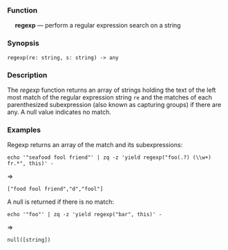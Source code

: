 ### Function

&emsp; **regexp** &mdash; perform a regular expression search on a string

### Synopsis

```
regexp(re: string, s: string) -> any
```
### Description
The _regexp_ function returns an array of strings holding the text
of the left most match of the regular expression string `re` and the
matches of each parenthesized subexpression (also known as capturing groups)
if there are any. A null value indicates
no match.

### Examples

Regexp returns an array of the match and its subexpressions:
```mdtest-command
echo '"seafood fool friend"' | zq -z 'yield regexp("foo(.?) (\\w+) fr.*", this)' -
```
=>
```mdtest-output
["food fool friend","d","fool"]
```

A null is returned if there is no match:
```mdtest-command
echo '"foo"' | zq -z 'yield regexp("bar", this)' -
```
=>
```mdtest-output
null([string])
```
